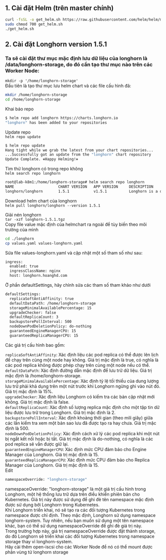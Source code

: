## 1. Cài đặt Helm (trên master chính)
```sh
curl -fsSL -o get_helm.sh https://raw.githubusercontent.com/helm/helm/main/scripts/get-helm-3
sudo chmod 700 get_helm.sh
./get_helm.sh
```  
## 2. Cài đặt Longhorn version 1.5.1  
### Ta sẽ cài đặt thư mục mặc định lưu dữ liệu của longhorn là /data/longhorn-storage, do đó cần tạo thư mục nào trên các Worker Node:  
`mkdir -p '/home/longhorn-storage'`  
Đầu tiên là tạo thư mục lưu helm chart và các file cấu hình đã:  
```sh
mkdir /home/longhorn-storage
cd /home/longhorn-storage
```
Khai báo repo  
```sh
$ helm repo add longhorn https://charts.longhorn.io
"longhorn" has been added to your repositories
```
Update repo  
`helm repo update`  
```sh
$ helm repo update
Hang tight while we grab the latest from your chart repositories...
...Successfully got an update from the "longhorn" chart repository
Update Complete. ⎈Happy Helming!⎈
```
Tìm thử longhorn có trong repo không  
`helm search repo longhorn`  
```sh
root@lab-k8m1:/home/longhorn-storage# helm search repo longhorn
NAME                    CHART VERSION   APP VERSION     DESCRIPTION
longhorn/longhorn       1.5.1           v1.5.1          Longhorn is a distributed block storage system ...
```
Download helm chart của longhorn  
`helm pull longhorn/longhorn --version 1.5.1`  

Giải nén longhorn  
`tar -xzf longhorn-1.5.1.tgz`  
Copy file value mặc định của helmchart ra ngoài để tùy biến theo môi trường của mình  
```sh
cd ./longhorn
cp values.yaml values-longhorn.yaml
```
Sửa file values-longhorn.yaml và cập nhật một số tham số như sau:  
```sh
ingress:
  enabled: true
  ingressClassName: nginx
  host: longhorn.hoanghd.com
```
Ở phần defaultSettings, hãy chỉnh sửa các tham số tham khảo như dưới  
```sh
defaultSettings:
  replicaSoftAntiAffinity: true
  defaultDataPath: /home/longhorn-storage
  storageMinimalAvailablePercentage: 15
  upgradeChecker: false
  defaultReplicaCount: 3
  backupstorePollInterval: 500
  nodeDownPodDeletionPolicy: do-nothing
  guaranteedEngineManagerCPU: 15
  guaranteedReplicaManagerCPU: 15
```
Các giá trị cấu hình bao gồm:

`replicaSoftAntiAffinity`: Xác định liệu các pod replica có thể được lên lịch để chạy trên cùng một node hay không. Giá trị mặc định là true, có nghĩa là các pod replica không được phép chạy trên cùng một node nếu có thể.  
`defaultDataPath`: Xác định đường dẫn mặc định để lưu trữ dữ liệu. Giá trị mặc định là /home/longhorn-storage.  
`storageMinimalAvailablePercentage`: Xác định tỷ lệ tối thiểu của dung lượng lưu trữ phải khả dụng trên một nút trước khi Longhorn ngừng ghi vào nút đó. Giá trị mặc định là 15%.  
`upgradeChecker`: Xác định liệu Longhorn có kiểm tra các bản cập nhật mới không. Giá trị mặc định là false.  
`defaultReplicaCount`: Xác định số lượng replica mặc định cho một tập tin dữ liệu được lưu trữ trong Longhorn. Giá trị mặc định là 2.  
`backupstorePollInterval`: Xác định khoảng thời gian (theo mili giây) giữa các lần kiểm tra xem một bản sao lưu đã được tạo ra hay chưa. Giá trị mặc định là 500.  
`nodeDownPodDeletionPolicy`: Xác định cách xử lý các pod replica khi một nút bị ngắt kết nối hoặc bị tắt. Giá trị mặc định là do-nothing, có nghĩa là các pod replica sẽ vẫn được giữ lại.  
`guaranteedEngineManagerCPU`: Xác định mức CPU đảm bảo cho Engine Manager của Longhorn. Giá trị mặc định là 15.  
`guaranteedReplicaManagerCPU`: Xác định mức CPU đảm bảo cho Replica Manager của Longhorn. Giá trị mặc định là 15.  
Edit  
```sh
namespaceOverride: "longhorn-storage"
```  
namespaceOverride: "longhorn-storage" là một giá trị cấu hình trong Longhorn, một hệ thống lưu trữ dựa trên điều khiển phiên bản cho Kubernetes. Giá trị này được sử dụng để ghi đè tên namespace mặc định được sử dụng bởi Longhorn trong Kubernetes.  
Khi Longhorn triển khai, nó sẽ tạo ra các đối tượng Kubernetes trong namespace được chỉ định. Theo mặc định, Longhorn sử dụng namespace longhorn-system. Tuy nhiên, nếu bạn muốn sử dụng một tên namespace khác, bạn có thể sử dụng namespaceOverride để ghi đè giá trị này.  
Trong trường hợp này, giá trị namespaceOverride được đặt thành storage, do đó Longhorn sẽ triển khai các đối tượng Kubernetes trong namespace storage thay vì longhorn-system.  
Hãy cài thêm open-iscsi cho các Worker Node để nó có thể mount được phân vùng từ longhorn storage  



